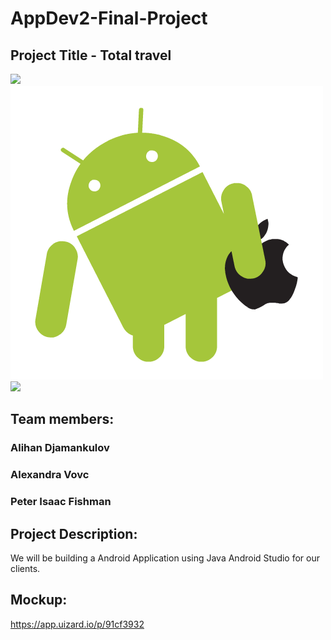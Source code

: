 # AppDev2-Final-Project

## Project Title - Total travel

![](https://github.com/PeterFishmann/AppDev2-Final-Project/blob/main/AppDev2FinalProject/plane.gif)
![](https://github.com/PeterFishmann/AppDev2-Final-Project/blob/main/AppDev2FinalProject/giphy.gif)
![](https://github.com/Smuglyak/EcommerceProject/blob/main/images/pochitadancing-pochita.gif)

## Team members:
### Alihan Djamankulov
### Alexandra Vovc
### Peter Isaac Fishman

## Project Description:
We will be building a Android Application using Java Android Studio for our clients.

## Mockup:
https://app.uizard.io/p/91cf3932

